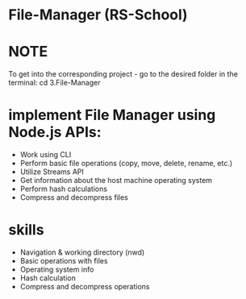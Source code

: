 # File-Manager (RS-School)

# NOTE

To get into the corresponding project - go to the desired folder in the terminal: cd 3.File-Manager

# implement File Manager using Node.js APIs:

-   Work using CLI
-   Perform basic file operations (copy, move, delete, rename, etc.)
-   Utilize Streams API
-   Get information about the host machine operating system
-   Perform hash calculations
-   Compress and decompress files

# skills

-   Navigation & working directory (nwd)
-   Basic operations with files
-   Operating system info
-   Hash calculation
-   Compress and decompress operations
